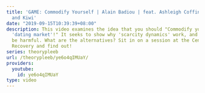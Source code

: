 ```yaml
---
title: 'GAME: Commodify Yourself | Alain Badiou | feat. Ashleigh Coffin, Chrisiousity,
  and Kiwi'
date: "2019-09-15T10:39:39+08:00"
description: This video examines the idea that you should "Commodify yourself in the
  'dating market'!" It seeks to show why 'scarcity dynamics' work, and how they can
  be harmful. What are the alternatives? Sit in on a session at the Center for Game
  Recovery and find out!
series: theorypleeb
url: /theorypleeb/ye6o4qIMUaY/
providers:
  youtube:
    id: ye6o4qIMUaY
type: video
---
```

